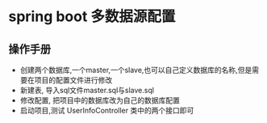 # spring boot 多数据源配置


## 操作手册

+ 创建两个数据库,一个master,一个slave,也可以自己定义数据库的名称,但是需要在项目的配置文件进行修改
+ 新建表, 导入sql文件master.sql与slave.sql
+ 修改配置, 把项目中的数据库改为自己的数据库配置
+ 启动项目,测试 UserInfoController 类中的两个接口即可



